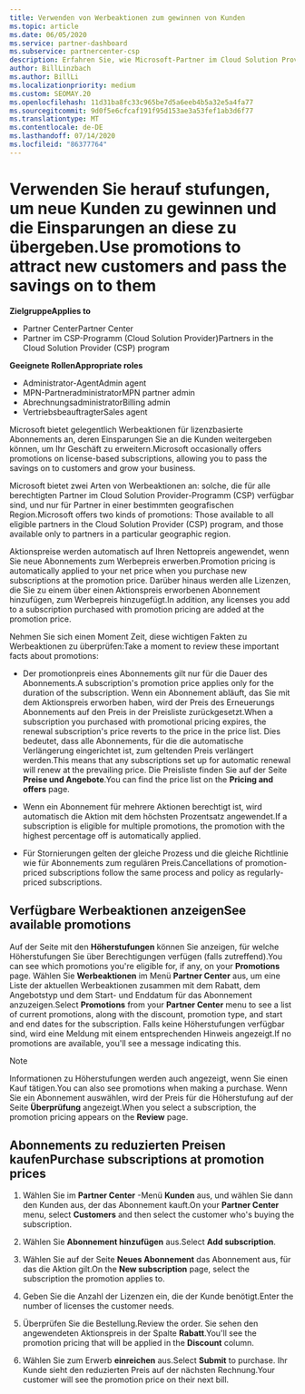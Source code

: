 ```yaml
---
title: Verwenden von Werbeaktionen zum gewinnen von Kunden
ms.topic: article
ms.date: 06/05/2020
ms.service: partner-dashboard
ms.subservice: partnercenter-csp
description: Erfahren Sie, wie Microsoft-Partner im Cloud Solution Provider-Programm Abonnements bei Promotionpreisen erwerben und die Einsparungen an Ihre Kunden weitergeben können.
author: BillLinzbach
ms.author: BillLi
ms.localizationpriority: medium
ms.custom: SEOMAY.20
ms.openlocfilehash: 11d31ba8fc33c965be7d5a6eeb4b5a32e5a4fa77
ms.sourcegitcommit: 9d0f5e6cfcaf191f95d153ae3a53fef1ab3d6f77
ms.translationtype: MT
ms.contentlocale: de-DE
ms.lasthandoff: 07/14/2020
ms.locfileid: "86377764"
---
```

# <a name="use-promotions-to-attract-new-customers-and-pass-the-savings-on-to-them"></a><span data-ttu-id="73461-103">Verwenden Sie herauf stufungen, um neue Kunden zu gewinnen und die Einsparungen an diese zu übergeben.</span><span class="sxs-lookup"><span data-stu-id="73461-103">Use promotions to attract new customers and pass the savings on to them</span></span>

<span data-ttu-id="73461-104">**Zielgruppe**</span><span class="sxs-lookup"><span data-stu-id="73461-104">**Applies to**</span></span>

- <span data-ttu-id="73461-105">Partner Center</span><span class="sxs-lookup"><span data-stu-id="73461-105">Partner Center</span></span>
- <span data-ttu-id="73461-106">Partner im CSP-Programm (Cloud Solution Provider)</span><span class="sxs-lookup"><span data-stu-id="73461-106">Partners in the Cloud Solution Provider (CSP) program</span></span>

<span data-ttu-id="73461-107">**Geeignete Rollen**</span><span class="sxs-lookup"><span data-stu-id="73461-107">**Appropriate roles**</span></span>

- <span data-ttu-id="73461-108">Administrator-Agent</span><span class="sxs-lookup"><span data-stu-id="73461-108">Admin agent</span></span>
- <span data-ttu-id="73461-109">MPN-Partneradministrator</span><span class="sxs-lookup"><span data-stu-id="73461-109">MPN partner admin</span></span>
- <span data-ttu-id="73461-110">Abrechnungsadministrator</span><span class="sxs-lookup"><span data-stu-id="73461-110">Billing admin</span></span>
- <span data-ttu-id="73461-111">Vertriebsbeauftragter</span><span class="sxs-lookup"><span data-stu-id="73461-111">Sales agent</span></span>


<span data-ttu-id="73461-112">Microsoft bietet gelegentlich Werbeaktionen für lizenzbasierte Abonnements an, deren Einsparungen Sie an die Kunden weitergeben können, um Ihr Geschäft zu erweitern.</span><span class="sxs-lookup"><span data-stu-id="73461-112">Microsoft occasionally offers promotions on license-based subscriptions, allowing you to pass the savings on to customers and grow your business.</span></span> 

<span data-ttu-id="73461-113">Microsoft bietet zwei Arten von Werbeaktionen an: solche, die für alle berechtigten Partner im Cloud Solution Provider-Programm (CSP) verfügbar sind, und nur für Partner in einer bestimmten geografischen Region.</span><span class="sxs-lookup"><span data-stu-id="73461-113">Microsoft offers two kinds of promotions: Those available to all eligible partners in the Cloud Solution Provider (CSP) program, and those available only to partners in a particular geographic region.</span></span>

<span data-ttu-id="73461-114">Aktionspreise werden automatisch auf Ihren Nettopreis angewendet, wenn Sie neue Abonnements zum Werbepreis erwerben.</span><span class="sxs-lookup"><span data-stu-id="73461-114">Promotion pricing is automatically applied to your net price when you purchase new subscriptions at the promotion price.</span></span> <span data-ttu-id="73461-115">Darüber hinaus werden alle Lizenzen, die Sie zu einem über einen Aktionspreis erworbenen Abonnement hinzufügen, zum Werbepreis hinzugefügt.</span><span class="sxs-lookup"><span data-stu-id="73461-115">In addition, any licenses you add to a subscription purchased with promotion pricing are added at the promotion price.</span></span> 

<span data-ttu-id="73461-116">Nehmen Sie sich einen Moment Zeit, diese wichtigen Fakten zu Werbeaktionen zu überprüfen:</span><span class="sxs-lookup"><span data-stu-id="73461-116">Take a moment to review these important facts about promotions:</span></span>

- <span data-ttu-id="73461-117">Der promotionpreis eines Abonnements gilt nur für die Dauer des Abonnements.</span><span class="sxs-lookup"><span data-stu-id="73461-117">A subscription's promotion price applies only for the duration of the subscription.</span></span> <span data-ttu-id="73461-118">Wenn ein Abonnement abläuft, das Sie mit dem Aktionspreis erworben haben, wird der Preis des Erneuerungs Abonnements auf den Preis in der Preisliste zurückgesetzt.</span><span class="sxs-lookup"><span data-stu-id="73461-118">When a subscription you purchased with promotional pricing expires, the renewal subscription's price reverts to the price in the price list.</span></span> <span data-ttu-id="73461-119">Dies bedeutet, dass alle Abonnements, für die die automatische Verlängerung eingerichtet ist, zum geltenden Preis verlängert werden.</span><span class="sxs-lookup"><span data-stu-id="73461-119">This means that any subscriptions set up for automatic renewal will renew at the prevailing price.</span></span> <span data-ttu-id="73461-120">Die Preisliste finden Sie auf der Seite **Preise und Angebote**.</span><span class="sxs-lookup"><span data-stu-id="73461-120">You can find the price list on the **Pricing and offers** page.</span></span>

- <span data-ttu-id="73461-121">Wenn ein Abonnement für mehrere Aktionen berechtigt ist, wird automatisch die Aktion mit dem höchsten Prozentsatz angewendet.</span><span class="sxs-lookup"><span data-stu-id="73461-121">If a subscription is eligible for multiple promotions, the promotion with the highest percentage off is automatically applied.</span></span>

- <span data-ttu-id="73461-122">Für Stornierungen gelten der gleiche Prozess und die gleiche Richtlinie wie für Abonnements zum regulären Preis.</span><span class="sxs-lookup"><span data-stu-id="73461-122">Cancellations of promotion-priced subscriptions follow the same process and policy as regularly-priced subscriptions.</span></span>

## <a name="see-available-promotions"></a><span data-ttu-id="73461-123">Verfügbare Werbeaktionen anzeigen</span><span class="sxs-lookup"><span data-stu-id="73461-123">See available promotions</span></span>

<span data-ttu-id="73461-124">Auf der Seite mit den **Höherstufungen** können Sie anzeigen, für welche Höherstufungen Sie über Berechtigungen verfügen (falls zutreffend).</span><span class="sxs-lookup"><span data-stu-id="73461-124">You can see which promotions you're eligible for, if any, on your **Promotions** page.</span></span> <span data-ttu-id="73461-125">Wählen Sie **Werbeaktionen** im Menü **Partner Center** aus, um eine Liste der aktuellen Werbeaktionen zusammen mit dem Rabatt, dem Angebotstyp und dem Start- und Enddatum für das Abonnement anzuzeigen.</span><span class="sxs-lookup"><span data-stu-id="73461-125">Select **Promotions** from your **Partner Center** menu to see a list of current promotions, along with the discount, promotion type, and start and end dates for the subscription.</span></span> <span data-ttu-id="73461-126">Falls keine Höherstufungen verfügbar sind, wird eine Meldung mit einem entsprechenden Hinweis angezeigt.</span><span class="sxs-lookup"><span data-stu-id="73461-126">If no promotions are available, you'll see a message indicating this.</span></span> 

> [!NOTE]  
> <span data-ttu-id="73461-127">Informationen zu Höherstufungen werden auch angezeigt, wenn Sie einen Kauf tätigen.</span><span class="sxs-lookup"><span data-stu-id="73461-127">You can also see promotions when making a purchase.</span></span> <span data-ttu-id="73461-128">Wenn Sie ein Abonnement auswählen, wird der Preis für die Höherstufung auf der Seite **Überprüfung** angezeigt.</span><span class="sxs-lookup"><span data-stu-id="73461-128">When you select a subscription, the promotion pricing appears on the **Review** page.</span></span>

## <a name="purchase-subscriptions-at-promotion-prices"></a><span data-ttu-id="73461-129">Abonnements zu reduzierten Preisen kaufen</span><span class="sxs-lookup"><span data-stu-id="73461-129">Purchase subscriptions at promotion prices</span></span>

1. <span data-ttu-id="73461-130">Wählen Sie im **Partner Center** -Menü **Kunden** aus, und wählen Sie dann den Kunden aus, der das Abonnement kauft.</span><span class="sxs-lookup"><span data-stu-id="73461-130">On your **Partner Center** menu, select **Customers** and then select the customer who's buying the subscription.</span></span> 

2. <span data-ttu-id="73461-131">Wählen Sie **Abonnement hinzufügen** aus.</span><span class="sxs-lookup"><span data-stu-id="73461-131">Select **Add subscription**.</span></span>

3. <span data-ttu-id="73461-132">Wählen Sie auf der Seite **Neues Abonnement** das Abonnement aus, für das die Aktion gilt.</span><span class="sxs-lookup"><span data-stu-id="73461-132">On the **New subscription** page, select the subscription the promotion applies to.</span></span>

4. <span data-ttu-id="73461-133">Geben Sie die Anzahl der Lizenzen ein, die der Kunde benötigt.</span><span class="sxs-lookup"><span data-stu-id="73461-133">Enter the number of licenses the customer needs.</span></span> 

5. <span data-ttu-id="73461-134">Überprüfen Sie die Bestellung.</span><span class="sxs-lookup"><span data-stu-id="73461-134">Review the order.</span></span> <span data-ttu-id="73461-135">Sie sehen den angewendeten Aktionspreis in der Spalte **Rabatt**.</span><span class="sxs-lookup"><span data-stu-id="73461-135">You'll see the promotion pricing that will be applied in the **Discount** column.</span></span>  

6. <span data-ttu-id="73461-136">Wählen Sie zum Erwerb **einreichen** aus.</span><span class="sxs-lookup"><span data-stu-id="73461-136">Select **Submit** to purchase.</span></span> <span data-ttu-id="73461-137">Ihr Kunde sieht den reduzierten Preis auf der nächsten Rechnung.</span><span class="sxs-lookup"><span data-stu-id="73461-137">Your customer will see the promotion price on their next bill.</span></span>  


